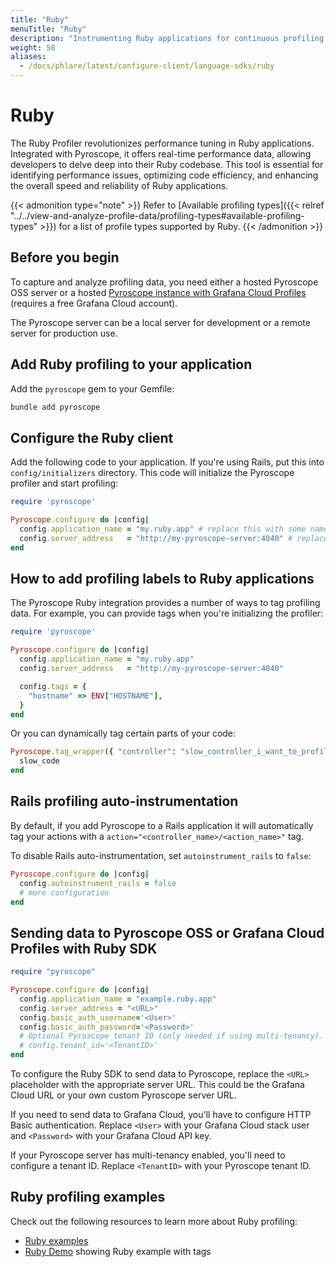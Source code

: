 ```yaml
---
title: "Ruby"
menuTitle: "Ruby"
description: "Instrumenting Ruby applications for continuous profiling."
weight: 50
aliases:
  - /docs/phlare/latest/configure-client/language-sdks/ruby
---
```


# Ruby

The Ruby Profiler revolutionizes performance tuning in Ruby applications.
Integrated with Pyroscope, it offers real-time performance data, allowing developers to delve deep into their Ruby codebase.
This tool is essential for identifying performance issues, optimizing code efficiency, and enhancing the overall speed and reliability of Ruby applications.

{{< admonition type="note" >}}
Refer to [Available profiling types]({{< relref "../../view-and-analyze-profile-data/profiling-types#available-profiling-types" >}}) for a list of profile types supported by Ruby.
{{< /admonition >}}

## Before you begin

To capture and analyze profiling data, you need either a hosted Pyroscope OSS server or a hosted [Pyroscope instance with Grafana Cloud Profiles](/products/cloud/profiles-for-continuous-profiling/) (requires a free Grafana Cloud account).

The Pyroscope server can be a local server for development or a remote server for production use.

## Add Ruby profiling to your application

Add the `pyroscope` gem to your Gemfile:

```bash
bundle add pyroscope
```

## Configure the Ruby client

Add the following code to your application. If you're using Rails, put this into `config/initializers` directory. This code will initialize the Pyroscope profiler and start profiling:

```ruby
require 'pyroscope'

Pyroscope.configure do |config|
  config.application_name = "my.ruby.app" # replace this with some name for your application
  config.server_address   = "http://my-pyroscope-server:4040" # replace this with the address of your Pyroscope server
end
```

## How to add profiling labels to Ruby applications

The Pyroscope Ruby integration provides a number of ways to tag profiling data. For example, you can provide tags when you're initializing the profiler:

```ruby
require 'pyroscope'

Pyroscope.configure do |config|
  config.application_name = "my.ruby.app"
  config.server_address   = "http://my-pyroscope-server:4040"

  config.tags = {
    "hostname" => ENV["HOSTNAME"],
  }
end
```

Or you can dynamically tag certain parts of your code:

```ruby
Pyroscope.tag_wrapper({ "controller": "slow_controller_i_want_to_profile" }) do
  slow_code
end
```

## Rails profiling auto-instrumentation

By default, if you add Pyroscope to a Rails application it will automatically tag your actions with a `action="<controller_name>/<action_name>"` tag.

To disable Rails auto-instrumentation, set `autoinstrument_rails` to `false`:
```ruby
Pyroscope.configure do |config|
  config.autoinstrument_rails = false
  # more configuration
end
```

## Sending data to Pyroscope OSS or Grafana Cloud Profiles with Ruby SDK

```ruby
require "pyroscope"

Pyroscope.configure do |config|
  config.application_name = "example.ruby.app"
  config.server_address = "<URL>"
  config.basic_auth_username='<User>'
  config.basic_auth_password='<Password>'
  # Optional Pyroscope tenant ID (only needed if using multi-tenancy). Not needed for Grafana Cloud.
  # config.tenant_id='<TenantID>'
end
```

To configure the Ruby SDK to send data to Pyroscope, replace the `<URL>` placeholder with the appropriate server URL. This could be the Grafana Cloud URL or your own custom Pyroscope server URL.

If you need to send data to Grafana Cloud, you'll have to configure HTTP Basic authentication. Replace `<User>` with your Grafana Cloud stack user and `<Password>` with your Grafana Cloud API key.

If your Pyroscope server has multi-tenancy enabled, you'll need to configure a tenant ID. Replace `<TenantID>` with your Pyroscope tenant ID.

## Ruby profiling examples

Check out the following resources to learn more about Ruby profiling:
- [Ruby examples](https://github.com/pyroscope-io/pyroscope/tree/main/examples/language-sdk-instrumentation/ruby)
- [Ruby Demo](https://play.grafana.org/a/grafana-pyroscope-app/single?query=process_cpu%3Asamples%3Acount%3A%3Amilliseconds%7Bservice_name%3D%22pyroscope-rideshare-ruby%22%7D&from=now-1h&until=now) showing Ruby example with tags

